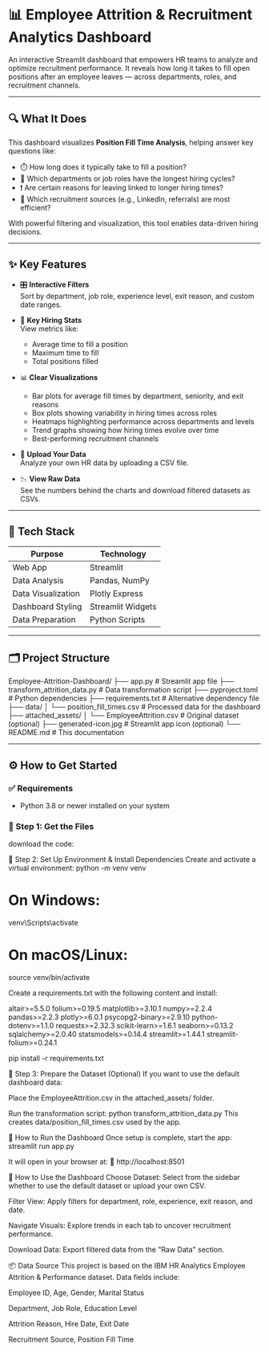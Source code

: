 # 📊 Employee Attrition & Recruitment Analytics Dashboard

An interactive Streamlit dashboard that empowers HR teams to analyze and optimize recruitment performance. It reveals how long it takes to fill open positions after an employee leaves — across departments, roles, and recruitment channels.

---

## 🔍 What It Does

This dashboard visualizes **Position Fill Time Analysis**, helping answer key questions like:

- ⏱️ How long does it typically take to fill a position?
- 🏢 Which departments or job roles have the longest hiring cycles?
- ❗ Are certain reasons for leaving linked to longer hiring times?
- 🧲 Which recruitment sources (e.g., LinkedIn, referrals) are most efficient?

With powerful filtering and visualization, this tool enables data-driven hiring decisions.

---

## ✨ Key Features

- 🎛 **Interactive Filters**  
  Sort by department, job role, experience level, exit reason, and custom date ranges.

- 🔢 **Key Hiring Stats**  
  View metrics like:
  - Average time to fill a position
  - Maximum time to fill
  - Total positions filled

- 📊 **Clear Visualizations**  
  - Bar plots for average fill times by department, seniority, and exit reasons  
  - Box plots showing variability in hiring times across roles  
  - Heatmaps highlighting performance across departments and levels  
  - Trend graphs showing how hiring times evolve over time  
  - Best-performing recruitment channels

- 📁 **Upload Your Data**  
  Analyze your own HR data by uploading a CSV file.

- 📉 **View Raw Data**  
  See the numbers behind the charts and download filtered datasets as CSVs.

---

## 🧰 Tech Stack

| Purpose              | Technology                  |
|----------------------|-----------------------------|
| Web App              | Streamlit                   |
| Data Analysis        | Pandas, NumPy               |
| Data Visualization   | Plotly Express              |
| Dashboard Styling    | Streamlit Widgets           |
| Data Preparation     | Python Scripts              |

---

## 🗂️ Project Structure

Employee-Attrition-Dashboard/
├── app.py # Streamlit app file
├── transform_attrition_data.py # Data transformation script
├── pyproject.toml # Python dependencies
├── requirements.txt # Alternative dependency file
├── data/
│ └── position_fill_times.csv # Processed data for the dashboard
├── attached_assets/
│ └── EmployeeAttrition.csv # Original dataset (optional)
├── generated-icon.jpg # Streamlit app icon (optional)
└── README.md # This documentation


---

## ⚙️ How to Get Started

### ✅ Requirements

- Python 3.8 or newer installed on your system

### 🔁 Step 1: Get the Files

 download the code:

🧪 Step 2: Set Up Environment & Install Dependencies
Create and activate a virtual environment:
python -m venv venv
# On Windows:
venv\Scripts\activate
# On macOS/Linux:
source venv/bin/activate

Create a requirements.txt with the following content and install:

altair>=5.5.0
folium>=0.19.5
matplotlib>=3.10.1
numpy>=2.2.4
pandas>=2.2.3
plotly>=6.0.1
psycopg2-binary>=2.9.10
python-dotenv>=1.1.0
requests>=2.32.3
scikit-learn>=1.6.1
seaborn>=0.13.2
sqlalchemy>=2.0.40
statsmodels>=0.14.4
streamlit>=1.44.1
streamlit-folium>=0.24.1


pip install -r requirements.txt


🧾 Step 3: Prepare the Dataset (Optional)
If you want to use the default dashboard data:

Place the EmployeeAttrition.csv in the attached_assets/ folder.

Run the transformation script:
python transform_attrition_data.py
This creates data/position_fill_times.csv used by the app.


🚀 How to Run the Dashboard
Once setup is complete, start the app:
streamlit run app.py

It will open in your browser at:
📍 http://localhost:8501

🧭 How to Use the Dashboard
Choose Dataset: Select from the sidebar whether to use the default dataset or upload your own CSV.

Filter View: Apply filters for department, role, experience, exit reason, and date.

Navigate Visuals: Explore trends in each tab to uncover recruitment performance.

Download Data: Export filtered data from the "Raw Data" section.


📦 Data Source
This project is based on the IBM HR Analytics Employee Attrition & Performance dataset.
Data fields include:

Employee ID, Age, Gender, Marital Status

Department, Job Role, Education Level

Attrition Reason, Hire Date, Exit Date

Recruitment Source, Position Fill Time
